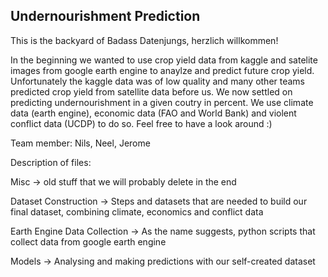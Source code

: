 ## Undernourishment Prediction

This is the backyard of Badass Datenjungs, herzlich willkommen!

In the beginning we wanted to use crop yield data from kaggle and satelite images from google earth engine to anaylze and predict future crop yield.
Unfortunately the kaggle data was of low quality and many other teams predicted crop yield from satellite data before us. We now settled on predicting
undernourishment in a given coutry in percent. We use climate data (earth engine), economic data (FAO and World Bank) and violent conflict data (UCDP)
to do so. Feel free to have a look around :)

Team member:
Nils, Neel, Jerome

Description of files:

Misc -> old stuff that we will probably delete in the end

Dataset Construction -> Steps and datasets that are needed to build our final dataset, combining climate, economics and conflict data

Earth Engine Data Collection -> As the name suggests, python scripts that collect data from google earth engine

Models -> Analysing and making predictions with our self-created dataset
